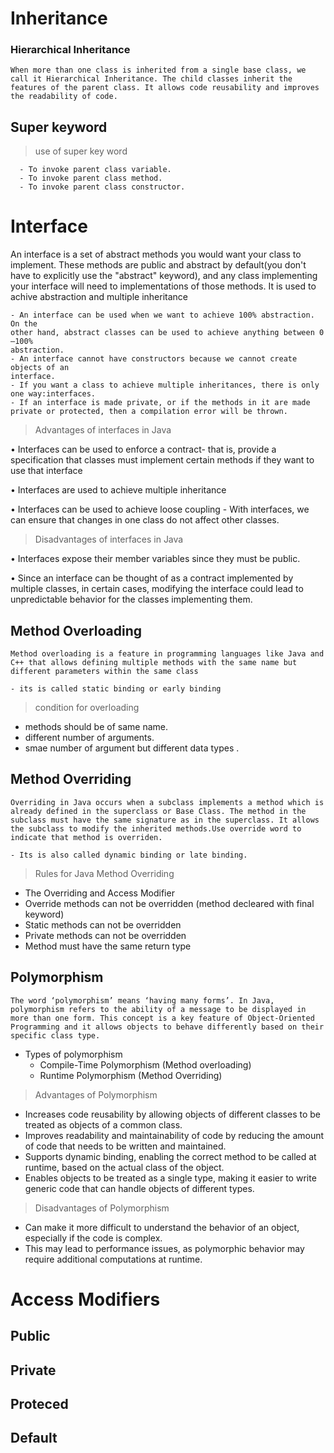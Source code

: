 # Inheritance

### Hierarchical Inheritance

    When more than one class is inherited from a single base class, we call it Hierarchical Inheritance. The child classes inherit the features of the parent class. It allows code reusability and improves the readability of code.


   ## Super keyword
   > use of super key word

      - To invoke parent class variable.
      - To invoke parent class method. 
      - To invoke parent class constructor.





# Interface 
An interface is a set of abstract methods you would want your class to implement. These methods are public and abstract by default(you don't have to explicitly use the "abstract" keyword), and any class implementing your interface will need to implementations of those methods.
 It is used to achive abstraction and multiple inheritance

    - An interface can be used when we want to achieve 100% abstraction. On the
    other hand, abstract classes can be used to achieve anything between 0—100%
    abstraction.    
    - An interface cannot have constructors because we cannot create objects of an
    interface.
    - If you want a class to achieve multiple inheritances, there is only one way:interfaces.
    - If an interface is made private, or if the methods in it are made private or protected, then a compilation error will be thrown.





 > Advantages of interfaces in Java
 
 • Interfaces can be used to enforce a contract- that is, provide a specification
 that classes must implement certain methods if they want to use that interface
 
 • Interfaces are used to achieve multiple inheritance
 
 • Interfaces can be used to achieve loose coupling - With interfaces, we can ensure
 that changes in one class do not affect other classes.
 

> Disadvantages of interfaces in Java

• Interfaces expose their member variables since they must be public.

• Since an interface can be thought of as a contract implemented by multiple
classes, in certain cases, modifying the interface could lead to unpredictable
behavior for the classes implementing them.


## Method Overloading
    Method overloading is a feature in programming languages like Java and C++ that allows defining multiple methods with the same name but different parameters within the same class

    - its is called static binding or early binding


> condition for overloading
   
   - methods should be of same name.
   - different number of arguments.
   - smae number of argument but different data types .
   

## Method Overriding

    Overriding in Java occurs when a subclass implements a method which is already defined in the superclass or Base Class. The method in the subclass must have the same signature as in the superclass. It allows the subclass to modify the inherited methods.Use override word to indicate that method is overriden.

    - Its is also called dynamic binding or late binding.

   > Rules for Java Method Overriding

   - The Overriding and Access Modifier
   - Override methods can not be overridden (method decleared with final keyword)
   - Static methods can not be overridden
   - Private methods can not be overridden
   - Method must have the same return type 



## Polymorphism

    The word ‘polymorphism’ means ‘having many forms’. In Java, polymorphism refers to the ability of a message to be displayed in more than one form. This concept is a key feature of Object-Oriented Programming and it allows objects to behave differently based on their specific class type.



-  Types of polymorphism
   - Compile-Time Polymorphism (Method overloading)
   - Runtime Polymorphism (Method Overriding)

> Advantages of Polymorphism

   - Increases code reusability by allowing objects of different classes to be treated as objects of a common class.
   - Improves readability and maintainability of code by reducing the amount of code that needs to be written and maintained.
   - Supports dynamic binding, enabling the correct method to be called at runtime, based on the actual class of the object.
   - Enables objects to be treated as a single type, making it easier to write generic code that can handle objects of different types.

> Disadvantages of Polymorphism
- Can make it more difficult to understand the behavior of an object, especially if the code is complex.
- This may lead to performance issues, as polymorphic behavior may require additional computations at runtime.


# Access Modifiers

   ## Public 
   
   ## Private
   ## Proteced
   ## Default